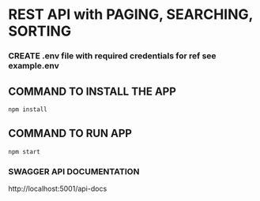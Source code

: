 
# REST API with PAGING, SEARCHING, SORTING #

  ### CREATE .env file with required credentials for ref see example.env ###

  ## COMMAND TO INSTALL THE APP ##
  ```
  npm install
  ```
  ## COMMAND TO RUN APP ##
  ```
  npm start
  ```
### SWAGGER API DOCUMENTATION ###
http://localhost:5001/api-docs


